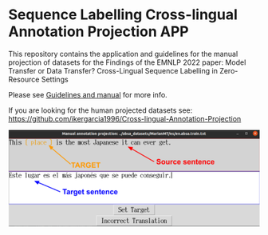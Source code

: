 # Sequence Labelling Cross-lingual Annotation Projection APP

This repository contains the application and guidelines for the manual projection of datasets for the Findings of the EMNLP 2022 paper: Model Transfer or Data Transfer? Cross-Lingual Sequence Labelling in Zero-Resource Settings

Please see [Guidelines and manual](https://github.com/ikergarcia1996/Annotation-Projection-App/blob/main/Guidelines%20and%20Manual.pdf) for more info.

If you are looking for the human projected datasets see: https://github.com/ikergarcia1996/Cross-lingual-Annotation-Projection

![APP](https://github.com/ikergarcia1996/Annotation-Projection-App/blob/main/Screenshots/app.png)

